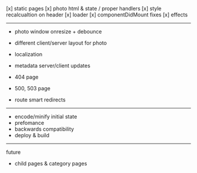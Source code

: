 [x] static pages
[x] photo html & state / proper handlers
[x] style recalcualtion on header
[x] loader
[x] componentDidMount fixes
[x] effects

-----------------------------
- photo window onresize + debounce
- different client/server layout for photo
- localization
- metadata server/client updates

- 404 page
- 500, 503 page
- route smart redirects

-----------------------------
- encode/minify initial state
- prefomance
- backwards compatibility
- deploy & build

-----------------------------
future
- child pages & category pages

